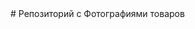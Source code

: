 <meta http-equiv="refresh" content="1;URL=https://cruma.ru/#repo_bot">
<title>Репозиторий с Фотографиями товаров</title>
# Репозиторий с Фотографиями товаров
<script type="text/javascript"> 

location.replace("https://cruma.ru/#repo_bot"); 

</script>
